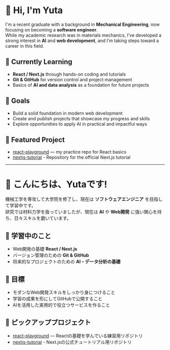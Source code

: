 # 👋 Hi, I'm Yuta

I'm a recent graduate with a background in **Mechanical Engineering**, now focusing on becoming a **software engineer**.  
While my academic research was in materials mechanics, I’ve developed a strong interest in **AI** and **web development**, and I’m taking steps toward a career in this field.

## 🌱 Currently Learning
- **React / Next.js** through hands-on coding and tutorials  
- **Git & GitHub** for version control and project management  
- Basics of **AI and data analysis** as a foundation for future projects

## 🚀 Goals
- Build a solid foundation in modern web development  
- Create and publish projects that showcase my progress and skills  
- Explore opportunities to apply AI in practical and impactful ways  

## 📂 Featured Project
- [react-playground](https://github.com/YutaCode/react-playground) — my practice repo for React basics
- [nextjs-tutorial](https://github.com/YutaCode/nextjs-tutorial) - Repository for the official Next.js tutorial

---

# 👋 こんにちは、Yutaです!

機械工学を専攻して大学院を修了し、現在は **ソフトウェアエンジニア** を目指して学習中です。  
研究では材料力学を扱っていましたが、現在は **AI** や **Web開発** に強い関心を持ち、日々スキルを磨いています。  

## 🌱 学習中のこと
- Web開発の基礎 **React / Next.js**  
- バージョン管理のための **Git & GitHub**  
- 将来的なプロジェクトのための **AI・データ分析の基礎**

## 🚀 目標
- モダンなWeb開発スキルをしっかり身につけること  
- 学習の成果を形にしてGitHubで公開すること  
- AIを活用した実用的で役立つサービスを作ること  

## 📂 ピックアッププロジェクト
- [react-playground](https://github.com/YutaCode/react-playground) — Reactの基礎を学んでいる練習用リポジトリ
- [nextjs-tutorial](https://github.com/YutaCode/nextjs-tutorial) - Next.jsの公式チュートリアル用リポジトリ
